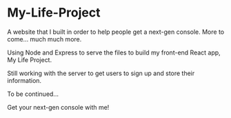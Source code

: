 # My-Life-Project

A website that I built in order to help people get a next-gen console. More to come... much much more.

Using Node and Express to serve the files to build my front-end React app, My Life Project.

Still working with the server to get users to sign up and store their information.

To be continued...

Get your next-gen console with me!


<!-- Trying to get the React app to show the index.html 2:55pm 8/30 -->
